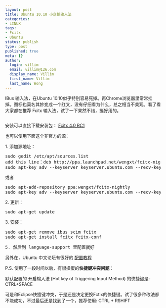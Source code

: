```yaml
---
layout: post
title: Ubuntu 10.10 小企鹅输入法
categories:
- LINUX
tags:
- Fcitx
- Ubuntu
status: publish
type: post
published: true
meta: {}
author:
  login: villim
  email: villim@126.com
  display_name: Villim
  first_name: Villim
  last_name: Wong
---
```

<p>IBus 输入法，在Ubuntu 10.10似乎特别容易死掉。再Chrome浏览器里常常挂掉。图标也莫名其妙变成一个红叉，没有仔细看为什么，总之相当不美观。看了看大家都在推荐 Fcitx 输入法，试了一下果然不错，挺好用的。</p>
<p><img src="assets/fcitx-dark.png" alt="" /></p>
<p>安装可以直接下载安装包： <a title="Fcitx 4.0 RC1" href="http://code.google.com/p/fcitx/downloads/list" target="_blank">Fcitx 4.0 RC1 </a></p>
<p>也可以使用下面这个非官方的源：</p>
<p>1. 添加源地址：</p>
<pre class="brush:shell">sudo gedit /etc/apt/sources.list
add this line：deb http://ppa.launchpad.net/wengxt/fcitx-nightly/ubuntu lucid main
sudo apt-key adv --keyserver keyserver.ubuntu.com --recv-keys 6FF368B7</pre>
<p>或者</p>
<pre class="brush:shell">sudo apt-add-repository ppa:wengxt/fcitx-nightly
sudo apt-key adv --keyserver keyserver.ubuntu.com --recv-keys 6FF368B7</pre>
<p>2. 更新：</p>
<pre class="brush:shell">sudo apt-get update</pre>
<p>3. 安装：<span style="font-family: Consolas, Monaco, 'Courier New', Courier, monospace; line-height: 18px; white-space: pre;"> </span></p>
<pre class="brush:shell">sudo apt-get remove ibus scim fcitx
sudo apt-get install fcitx fcitx-conf</pre>
<pre>5. 然后到 language-support 里配置就好</pre>
<p>另外在，Ubuntu 中文论坛有很好的 <a href="http://wiki.ubuntu.org.cn/Fcitx" target="_blank">配置教程</a></p>
<p>P.S. 使用了一段时间以后，有很操蛋的<strong>快捷键冲突问题</strong>：</p>
<p>默认配置的 开启输入法 (Hot key of Triggering Input Method) 的快捷键是: CTRL+SPACE</p>
<p>可是和Eclipse快捷键冲突，于是还是决定更换Fctix的快捷键。试了很多种改法都不能成功，不过最后还是找到了一个，推荐使用: CTRL + RSHIFT</p>
